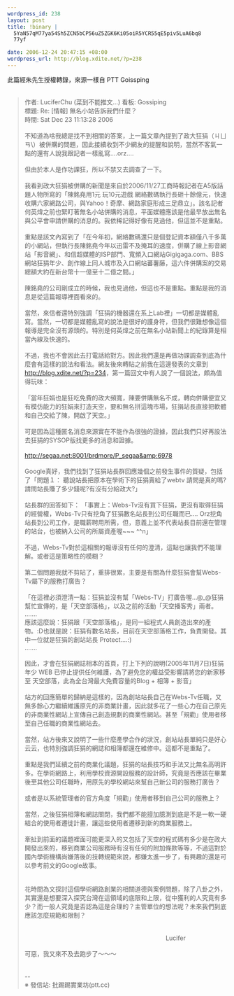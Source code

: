 ```yaml
--- 
wordpress_id: 238
layout: post
title: !binary |
  5YaN57qM77ya54Sh5ZCN5bCP56uZ5ZGK6Ki05oiR5YCR55qE5piv5LuA6bq8
  77yf

date: 2006-12-24 20:47:15 +08:00
wordpress_url: http://blog.xdite.net/?p=238
---
```

此篇經朱先生授權轉錄，來源一樣自 PTT Goissping<br /><br /><blockquote>作者: LuciferChu (菜到不能推文...) 看板: Gossiping<br />標題: Re: [情報] 無名小站告訴我們什麼？<br />時間: Sat Dec 23 11:13:28 2006<br /><br />不知道為啥我總是找不到相關的答案，上一篇文章內提到了政大狂狷（ㄐㄩㄢ\）被併購的問題，因此接續收到不少網友的提醒和說明，當然不客氣一點的還有人說我跟記者一樣亂寫....orz....<br /><br />但由於本人是作功課狂，所以不禁又去調查了一下。<br /><br />我看到政大狂狷被併購的新聞是來自於2006/11/27工商時報記者在A5版話題人物所寫的「陳銘堯用1元 玩10元遊戲 網絡數碼執行長砸十餘億元，快速收購六家網路公司，與Yahoo！奇摩、網路家庭形成三足鼎立」。該名記者何英煒之前也緊盯著無名小站併購的消息，平面媒體應該是他最早放出無名與公平會申請併購的消息的。我依稀記得好像有見過他，但這並不是重點。<br /><br />重點是該文內寫到了「在今年初，網絡數碼還只是個登記資本額僅八千多萬的小網站，但執行長陳銘堯今年以迅雷不及掩耳的速度，併購了線上影音網站「影音網」、和信超媒體的ISP部門、寬頻入口網站Gigigaga.com、BBS網站狂狷年少、創作線上同人城市及入口網站蕃薯藤，這六件併購案的交易總額大約在新台幣十一億至十二億之間。」<br /><br />陳銘堯的公司剛成立的時候，我也見過他，但這也不是重點。重點是我的消息是從這篇報導裡面看來的。<br /><br />當然，來信者還特別強調「狂狷的機器還在系上Lab裡」一切都是媒體亂寫。當然，一切都是媒體亂寫的說法是很好的護身符，但我們很難想像這個報導是完全沒有源頭的。特別是何英煒之前在無名小站新聞上的紀錄算是相當內線及快速的。<br /><br />不過，我也不會因此去打電話給對方。因此我們還是再做功課調查到底為什麼會有這樣的說法和看法。網友後來轉貼之前我在這邊發表的文章到<a href="http://blog.xdite.net/?p=234">http://blog.xdite.net/?p=234</a>，第一篇回文中有人說了一個說法，頗為值得玩味：<br /><br /> 「當年狂娟也是狂吃免費的政大頻寬，陳要併購無名不成，轉向併購便宜又有模仿能力的狂娟來打造天空，要和無名拼這塊市場，狂捐站長直接把軟體和自己交給了陳，開啟了天空。」<br /><br />可是因為這種匿名消息來源實在不能作為很強的證據，因此我們只好再設法去狂狷的SYSOP版找更多的消息和證據。<br /><br /><a href="http://segaa.net:8001/brdmore/P_segaa&amp;6978"> http://segaa.net:8001/brdmore/P_segaa&amp;6978</a><br /><br />Google真好，我們找到了狂狷站長群回應幾個之前發生事件的質疑，包括了「問題１： 聽說站長把原本在學術下的狂狷賣給了webtv  請問是真的嗎?請問站長賺了多少錢呢?有沒有分給政大?」<br /><br /> 站長群的回答如下： 「事實上：Webs-Tv沒有買下狂狷，更沒有取得狂狷的經營權，Webs-Tv只有挖角了狂狷數名站長到公司任職而已.... Orz挖角站長到公司工作，是職薪聘用所需，但，意義上並不代表站長目前還在管理的站台，也被納入公司的所屬資產喔~~~ ^^n」<br /><br />不過，Webs-Tv對於這相關的報導沒有任何的澄清，這點也讓我們不能理解。或者這是策略性的模糊？<br /><br />第二個問題我就不剪貼了，重排很累，主要是有關為什麼狂狷會幫Webs-Tv屬下的服務打廣告？<br /><br /> 「在這裡必須澄清一點：狂狷並沒有幫「Webs-TV」打廣告喔...@_@狂狷幫忙宣傳的，是「天空部落格」，以及之前的活動「天空播客秀」兩者。<br /> .......<br />應該這麼說：狂狷跟「天空部落格」，是同一組程式人員創造出來的產物。:D也就是說：狂狷有數名站長，目前在天空部落格工作，負責開發。其中一位就是狂狷的創站站長 Protect....:)<br /> .......<br /><br />因此，才會在狂狷網誌相本的首頁，打上下列的說明(2005年11月7日)狂狷年少 WEB 已停止提供任何維護，為了避免您的權益受影響請將您的新家移至 天空部落，此為全台灣最大免費容量的Blog + 相簿 + 影音」<br /><br />站方的回應簡單的歸納是這樣的，因為創站站長自己在Webs-Tv任職，又無多餘心力繼續維護原先的非商業計畫，因此就多花了一些心力在自己原先的非商業性網站上宣傳自己創造規劃的商業性網站。甚至「規勸」使用者移至自己任職的商業性網站去。<br /><br />當然，站方後來又說明了一些什麼產學合作的狀況，創站站長單純只是好心云云，也特別強調狂狷的網誌和相簿都還在維修中。這都不是重點了。<br /><br />重點是我們延續之前的商業化議題，狂狷的站長技巧和手法又比無名高明許多。在學術網路上，利用學校資源開設服務的設計師，究竟是否應該在畢業後至其他公司任職時，用原先的學校網站來幫自己新公司的服務打廣告？<br /><br />或者是以系統管理者的官方角度「規勸」使用者移到自己公司的服務上？<br /><br />當然，之後狂狷相簿和網誌關閉，我們都不能擅加臆測到底是不是一軟一硬結合的使用者遷徙計畫，讓這些使用者遷移到新的商業服務上。<br /><br />牽扯到前面的議題裡面可能更深入的又包括了天空的程式碼有多少是在政大開發出來的，移到商業公司服務時有沒有任何的附加條款等等，不過這對於國內學術機構尚嫌落後的技轉規範來說，都嫌太進一步了，有興趣的還是可以參考前文的Google故事。<br /><br /><br />花時間為文探討這個學術網路創業的相關道德與案例問題，除了八卦之外，其實還是想要深入探究台灣在這領域的底限和上限，從中獲利的人究竟有多少？而一般人究竟是否認為這是合理的？主管單位的想法呢？未來我們到底應該怎麼規範和限制？<br /><br /><br />&nbsp;&nbsp;&nbsp;&nbsp;&nbsp;&nbsp;&nbsp;&nbsp;&nbsp;&nbsp;&nbsp;&nbsp;&nbsp;&nbsp;&nbsp;&nbsp;&nbsp;&nbsp;&nbsp;&nbsp;&nbsp;&nbsp;&nbsp;&nbsp;&nbsp;&nbsp;&nbsp;&nbsp;&nbsp;&nbsp;&nbsp;&nbsp;&nbsp;&nbsp;&nbsp;&nbsp;&nbsp;&nbsp;&nbsp;&nbsp;&nbsp;&nbsp;&nbsp;&nbsp;&nbsp;&nbsp;&nbsp;&nbsp;&nbsp;&nbsp;&nbsp;&nbsp;&nbsp;&nbsp;&nbsp;&nbsp;&nbsp;&nbsp;&nbsp;&nbsp;&nbsp;&nbsp;&nbsp;&nbsp;&nbsp;&nbsp;&nbsp;&nbsp;&nbsp;&nbsp;&nbsp;&nbsp;&nbsp;&nbsp;&nbsp;&nbsp;&nbsp;&nbsp;&nbsp;&nbsp;&nbsp; Lucifer<br /><br /> 可惡，我又來不及去跑步了～～～<br /><br /><br />--<br />※ 發信站: 批踢踢實業坊(ptt.cc)</blockquote>

